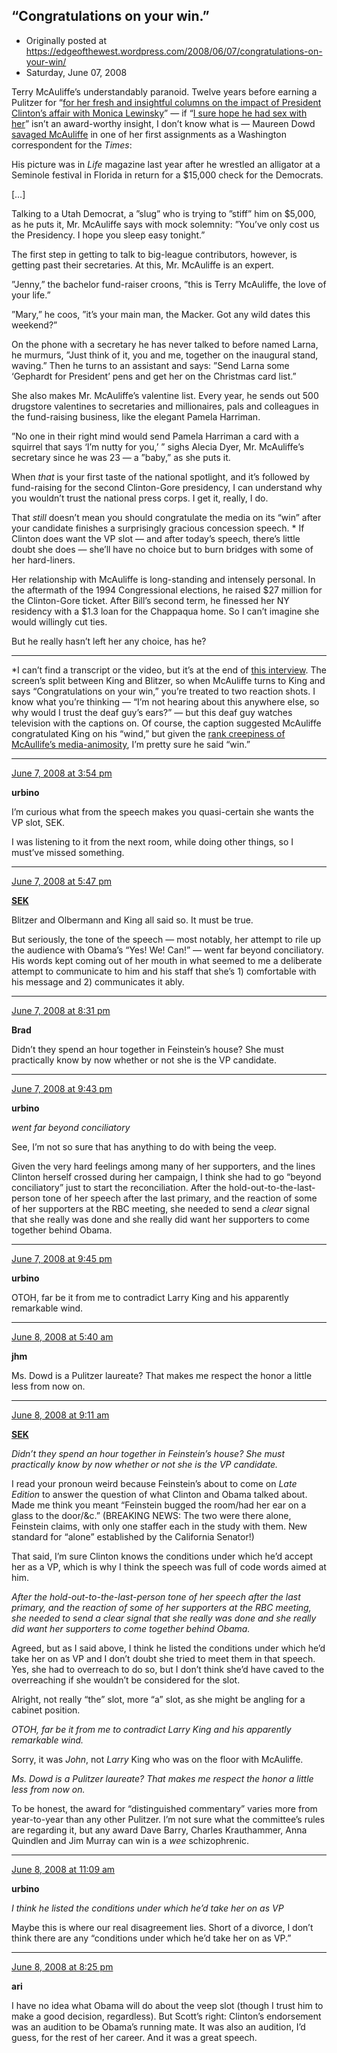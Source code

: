 ## “Congratulations on your win.”

 * Originally posted at https://edgeofthewest.wordpress.com/2008/06/07/congratulations-on-your-win/
 * Saturday, June 07, 2008

Terry McAuliffe’s understandably paranoid.  Twelve years before earning a Pulitzer for “[for her fresh and insightful columns on the impact of President Clinton’s affair with Monica Lewinsky](http://www.pulitzer.org/year/1999/commentary/)” — if “[I sure hope he had sex with her](http://query.nytimes.com/gst/fullpage.html?res=9501E3D9163DF937A35751C0A96E958260&scp=4&sq=maureen+dowd+lewinsky&st=nyt)” isn’t an award-worthy insight, I don’t know what is  — Maureen Dowd [savaged McAuliffe](http://query.nytimes.com/gst/fullpage.html?res=9B0DE0D61E38F934A35754C0A961948260&sec=&spon=&pagewanted=all) in one of her first assignments as a Washington correspondent for the _Times_:

His picture was in _Life_ magazine last year after he wrestled an alligator at a Seminole festival in Florida in return for a $15,000 check for the Democrats.

[…]

Talking to a Utah Democrat, a ”slug” who is trying to ”stiff” him on $5,000, as he puts it, Mr. McAuliffe says with mock solemnity: ”You’ve only cost us the Presidency. I hope you sleep easy tonight.”

The first step in getting to talk to big-league contributors, however, is getting past their secretaries. At this, Mr. McAuliffe is an expert.

”Jenny,” the bachelor fund-raiser croons, ”this is Terry McAuliffe, the love of your life.”

”Mary,” he coos, ”it’s your main man, the Macker. Got any wild dates this weekend?”

On the phone with a secretary he has never talked to before named Larna, he murmurs, ”Just think of it, you and me, together on the inaugural stand, waving.” Then he turns to an assistant and says: ”Send Larna some ‘Gephardt for President’ pens and get her on the Christmas card list.”

She also makes Mr. McAuliffe’s valentine list. Every year, he sends out 500 drugstore valentines to secretaries and millionaires, pals and colleagues in the fund-raising business, like the elegant Pamela Harriman.

”No one in their right mind would send Pamela Harriman a card with a squirrel that says ‘I’m nutty for you,’ ” sighs Alecia Dyer, Mr. McAuliffe’s secretary since he was 23 — a ”baby,” as she puts it.

When _that_ is your first taste of the national spotlight, and it’s followed by fund-raising for the second Clinton-Gore presidency, I can understand why you wouldn’t trust the national press corps.  I get it, really, I do.

That _still_ doesn’t mean you should congratulate the media on its “win” after your candidate finishes a surprisingly gracious concession speech. \* If Clinton does want the VP slot — and after today’s speech, there’s little doubt she does — she’ll have no choice but to burn bridges with some of her hard-liners.

Her relationship with McAuliffe is long-standing and intensely personal.  In the aftermath of the 1994 Congressional elections, he raised $27 million for the Clinton-Gore ticket.  After Bill’s second term, he finessed her NY residency with a $1.3 loan for the Chappaqua home.  So I can’t imagine she would willingly cut ties.

But he really hasn’t left her any choice, has he?

* * *
\*I can’t find a transcript or the video, but it’s at the end of [this interview](http://politicalticker.blogs.cnn.com/2008/06/07/mcauliffe-i-want-to-go-to-the-magic-kingdom-with-hillary/). The screen’s split between King and Blitzer, so when McAuliffe turns to King and says “Congratulations on your win,” you’re treated to two reaction shots.  I know what you’re thinking — “I’m not hearing about this anywhere else, so why would I trust the deaf guy’s ears?” — but this deaf guy watches television with the captions on. Of course, the caption suggested McAuliffe congratulated King on his “wind,” but given the [rank creepiness of McAullife’s media-animosity](http://www.thedailyshow.com/video/index.jhtml?videoId=171030&title=terry-mcauliffe), I’m pretty sure he said “win.”

* * *

[June 7, 2008 at 3:54 pm](https://edgeofthewest.wordpress.com/2008/06/07/congratulations-on-your-win/#comment-11687)

**urbino**

I’m curious what from the speech makes you quasi-certain she wants the VP slot, SEK.

I was listening to it from the next room, while doing other things, so I must’ve missed something.

* * *

[June 7, 2008 at 5:47 pm](https://edgeofthewest.wordpress.com/2008/06/07/congratulations-on-your-win/#comment-11697)

**[SEK](http://acephalous.typepad.com/)**

Blitzer and Olbermann and King all said so.  It must be true.

But seriously, the tone of the speech — most notably, her attempt to rile up the audience with Obama’s “Yes! We! Can!” — went far beyond conciliatory.  His words kept coming out of her mouth in what seemed to me a deliberate attempt to communicate to him and his staff that she’s 1) comfortable with his message and 2) communicates it ably.

* * *

[June 7, 2008 at 8:31 pm](https://edgeofthewest.wordpress.com/2008/06/07/congratulations-on-your-win/#comment-11706)

**Brad**

Didn’t they spend an hour together in Feinstein’s house?  She must practically know by now whether or not she is the VP candidate.

* * *

[June 7, 2008 at 9:43 pm](https://edgeofthewest.wordpress.com/2008/06/07/congratulations-on-your-win/#comment-11715)

**urbino**

_went far beyond conciliatory_

See, I’m not so sure that has anything to do with being the veep.  

Given the very hard feelings among many of her supporters, and the lines Clinton herself crossed during her campaign, I think she had to go “beyond conciliatory” just to start the reconciliation.  After the hold-out-to-the-last-person tone of her speech after the last primary, and the reaction of some of her supporters at the RBC meeting, she needed to send a _clear_ signal that she really was done and she really did want her supporters to come together behind Obama.

* * *

[June 7, 2008 at 9:45 pm](https://edgeofthewest.wordpress.com/2008/06/07/congratulations-on-your-win/#comment-11716)

**urbino**

OTOH, far be it from me to contradict Larry King and his apparently remarkable wind.

* * *

[June 8, 2008 at 5:40 am](https://edgeofthewest.wordpress.com/2008/06/07/congratulations-on-your-win/#comment-11731)

**jhm**

Ms. Dowd is a Pulitzer laureate?  That makes me respect the honor a little less from now on.

* * *

[June 8, 2008 at 9:11 am](https://edgeofthewest.wordpress.com/2008/06/07/congratulations-on-your-win/#comment-11744)

**[SEK](http://acephalous.typepad.com/)**

_Didn’t they spend an hour together in Feinstein’s house? She must practically know by now whether or not she is the VP candidate._

I read your pronoun weird because Feinstein’s about to come on _Late Edition_ to answer the question of what Clinton and Obama talked about.  Made me think you meant “Feinstein bugged the room/had her ear on a glass to the door/&c.”  (BREAKING NEWS: The two were there alone, Feinstein claims, with only one staffer each in the study with them.  New standard for “alone” established by the California Senator!)

That said, I’m sure Clinton knows the conditions under which he’d accept her as a VP, which is why I think the speech was full of code words aimed at him.

_After the hold-out-to-the-last-person tone of her speech after the last primary, and the reaction of some of her supporters at the RBC meeting, she needed to send a clear signal that she really was done and she really did want her supporters to come together behind Obama._

Agreed, but as I said above, I think he listed the conditions under which he’d take her on as VP and I don’t doubt she tried to meet them in that speech.  Yes, she had to overreach to do so, but I don’t think she’d have caved to the overreaching if she wouldn’t be considered for the slot.  

Alright, not really “the” slot, more “a” slot, as she might be angling for a cabinet position.

_OTOH, far be it from me to contradict Larry King and his apparently remarkable wind._

Sorry, it was _John_, not _Larry_ King who was on the floor with McAuliffe.  

_Ms. Dowd is a Pulitzer laureate? That makes me respect the honor a little less from now on._

To be honest, the award for “distinguished commentary” varies more from year-to-year than any other Pulitzer.  I’m not sure what the committee’s rules are regarding it, but any award Dave Barry, Charles Krauthammer, Anna Quindlen and Jim Murray can win is a _wee_ schizophrenic.

* * *

[June 8, 2008 at 11:09 am](https://edgeofthewest.wordpress.com/2008/06/07/congratulations-on-your-win/#comment-11752)

**urbino**

_I think he listed the conditions under which he’d take her on as VP_

Maybe this is where our real disagreement lies.  Short of a divorce, I don’t think there are any “conditions under which he’d take her on as VP.”

* * *

[June 8, 2008 at 8:25 pm](https://edgeofthewest.wordpress.com/2008/06/07/congratulations-on-your-win/#comment-11768)

**ari**

I have no idea what Obama will do about the veep slot (though I trust him to make a good decision, regardless).  But Scott’s right:  Clinton’s endorsement was an audition to be Obama’s running mate.  It was also an audition, I’d guess, for the rest of her career.  And it was a great speech.
